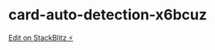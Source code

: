 # card-auto-detection-x6bcuz

[Edit on StackBlitz ⚡️](https://stackblitz.com/edit/card-auto-detection-x6bcuz)
